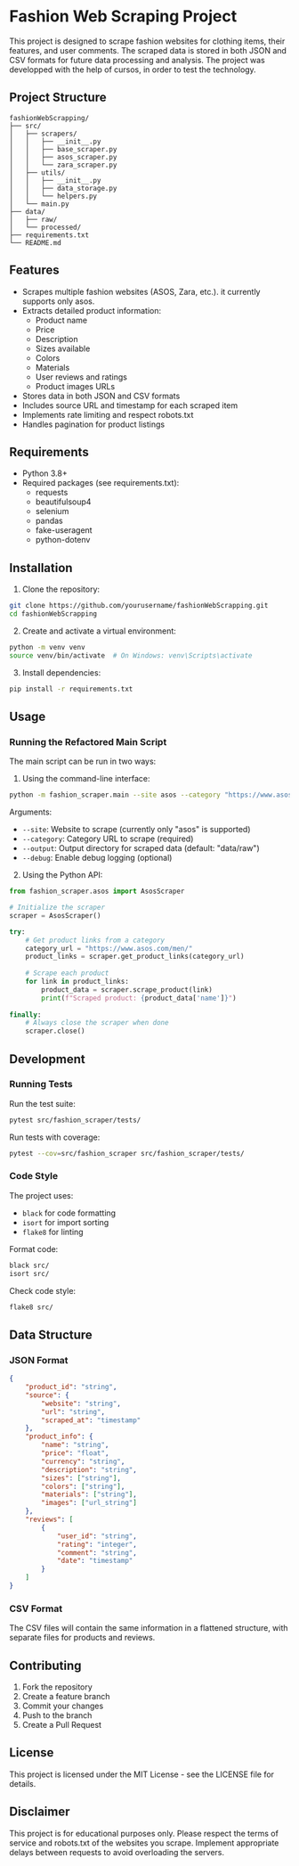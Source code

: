# Fashion Web Scraping Project

This project is designed to scrape fashion websites for clothing items, their features, and user comments. The scraped data is stored in both JSON and CSV formats for future data processing and analysis.
The project was developped with the help of cursos, in order to test the technology.

## Project Structure

```
fashionWebScrapping/
├── src/
│   ├── scrapers/
│   │   ├── __init__.py
│   │   ├── base_scraper.py
│   │   ├── asos_scraper.py
│   │   └── zara_scraper.py
│   ├── utils/
│   │   ├── __init__.py
│   │   ├── data_storage.py
│   │   └── helpers.py
│   └── main.py
├── data/
│   ├── raw/
│   └── processed/
├── requirements.txt
└── README.md
```

## Features

- Scrapes multiple fashion websites (ASOS, Zara, etc.). it currently supports only asos.
- Extracts detailed product information:
  - Product name
  - Price
  - Description
  - Sizes available
  - Colors
  - Materials
  - User reviews and ratings
  - Product images URLs
- Stores data in both JSON and CSV formats
- Includes source URL and timestamp for each scraped item
- Implements rate limiting and respect robots.txt
- Handles pagination for product listings

## Requirements

- Python 3.8+
- Required packages (see requirements.txt):
  - requests
  - beautifulsoup4
  - selenium
  - pandas
  - fake-useragent
  - python-dotenv

## Installation

1. Clone the repository:
```bash
git clone https://github.com/yourusername/fashionWebScrapping.git
cd fashionWebScrapping
```

2. Create and activate a virtual environment:
```bash
python -m venv venv
source venv/bin/activate  # On Windows: venv\Scripts\activate
```

3. Install dependencies:
```bash
pip install -r requirements.txt
```

## Usage

### Running the Refactored Main Script

The main script can be run in two ways:

1. Using the command-line interface:
```bash
python -m fashion_scraper.main --site asos --category "https://www.asos.com/men/" --output data/raw --debug
```

Arguments:
- `--site`: Website to scrape (currently only "asos" is supported)
- `--category`: Category URL to scrape (required)
- `--output`: Output directory for scraped data (default: "data/raw")
- `--debug`: Enable debug logging (optional)

2. Using the Python API:
```python
from fashion_scraper.asos import AsosScraper

# Initialize the scraper
scraper = AsosScraper()

try:
    # Get product links from a category
    category_url = "https://www.asos.com/men/"
    product_links = scraper.get_product_links(category_url)
    
    # Scrape each product
    for link in product_links:
        product_data = scraper.scrape_product(link)
        print(f"Scraped product: {product_data['name']}")
        
finally:
    # Always close the scraper when done
    scraper.close()
```

## Development

### Running Tests

Run the test suite:
```bash
pytest src/fashion_scraper/tests/
```

Run tests with coverage:
```bash
pytest --cov=src/fashion_scraper src/fashion_scraper/tests/
```

### Code Style

The project uses:
- `black` for code formatting
- `isort` for import sorting
- `flake8` for linting

Format code:
```bash
black src/
isort src/
```

Check code style:
```bash
flake8 src/
```

## Data Structure

### JSON Format
```json
{
    "product_id": "string",
    "source": {
        "website": "string",
        "url": "string",
        "scraped_at": "timestamp"
    },
    "product_info": {
        "name": "string",
        "price": "float",
        "currency": "string",
        "description": "string",
        "sizes": ["string"],
        "colors": ["string"],
        "materials": ["string"],
        "images": ["url_string"]
    },
    "reviews": [
        {
            "user_id": "string",
            "rating": "integer",
            "comment": "string",
            "date": "timestamp"
        }
    ]
}
```

### CSV Format
The CSV files will contain the same information in a flattened structure, with separate files for products and reviews.

## Contributing

1. Fork the repository
2. Create a feature branch
3. Commit your changes
4. Push to the branch
5. Create a Pull Request

## License

This project is licensed under the MIT License - see the LICENSE file for details.

## Disclaimer

This project is for educational purposes only. Please respect the terms of service and robots.txt of the websites you scrape. Implement appropriate delays between requests to avoid overloading the servers.
